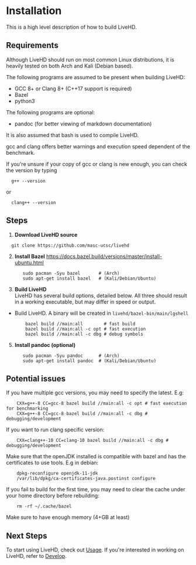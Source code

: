 # Installation

This is a high level description of how to build LiveHD.

## Requirements

Although LiveHD should run on most common Linux distributions, it is heavily tested on both Arch and Kali (Debian based).

The following programs are assumed to be present when building LiveHD:
 - GCC 8+ or Clang 8+ (C++17 support is required)
 - Bazel
 - python3

The following programs are optional:
 - pandoc (for better viewing of markdown documentation)

It is also assumed that bash is used to compile LiveHD.

gcc and clang offers better warnings and execution speed dependent of the benchmark.

If you're unsure if your copy of gcc or clang is new enough, you can check the version by typing 
```
  g++ --version
```
  or
```
  clang++ --version
```  


## Steps

1. **Download LiveHD source**  
  ```
    git clone https://github.com/masc-ucsc/livehd
  ```
2. **Install Bazel** https://docs.bazel.build/versions/master/install-ubuntu.html
   ```
      sudo pacman -Syu bazel       # (Arch)
      sudo apt-get install bazel   # (Kali/Debian/Ubuntu)
   ```
4. **Build LiveHD**  
  LiveHD has several build options, detailed below.  All three should result in a working executable, but may differ in speed or output.  
  
  - Build LiveHD.  A binary will be created in `livehd/bazel-bin/main/lgshell`
      ```
          bazel build //main:all        # fast build
          bazel build //main:all -c opt # fast execution
          bazel build //main:all -c dbg # debug symbols
      ```
5. **Install pandoc (optional)**
   ```
      sudo pacman -Syu pandoc      # (Arch)  
      sudo apt-get install pandoc  # (Kali/Debian/Ubuntu)
   ```

## Potential issues

If you have multiple gcc versions, you may need to specify the latest. E.g:

```
    CXX=g++-8 CC=gcc-8 bazel build //main:all -c opt # fast execution for benchmarking
    CXX=g++-8 CC=gcc-8 bazel build //main:all -c dbg # debugging/development
```

If you want to run clang specific version:

```
    CXX=clang++-10 CC=clang-10 bazel build //main:all -c dbg # debugging/development
```

Make sure that the openJDK installed is compatible with bazel and has the certificates to use tools. E.g in debian:

```
    dpkg-reconfigure openjdk-11-jdk
    /var/lib/dpkg/ca-certificates-java.postinst configure
```

If you fail to build for the first time, you may need to clear the cache under your home directory before rebuilding:

```
    rm -rf ~/.cache/bazel
```

Make sure to have enough memory (4+GB at least)

## Next Steps

To start using LiveHD, check out [Usage](./Usage.md).  If you're interested in working on LiveHD, refer to [Develop](./Develop.md).

